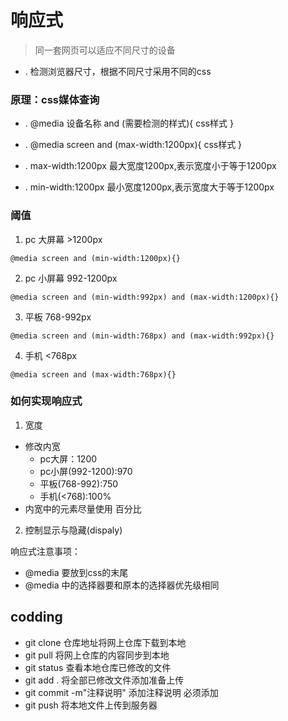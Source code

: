 # 响应式
> 同一套网页可以适应不同尺寸的设备

* . 检测浏览器尺寸，根据不同尺寸采用不同的css

### 原理：css媒体查询

* . @media 设备名称 and (需要检测的样式){
    css样式
}

* . @media screen and (max-width:1200px){
    css样式
}

* . max-width:1200px 最大宽度1200px,表示宽度小于等于1200px

* . min-width:1200px 最小宽度1200px,表示宽度大于等于1200px
### 阈值

1. pc 大屏幕 >1200px

`@media screen and (min-width:1200px){}`

2. pc 小屏幕 992-1200px

`@media screen and (min-width:992px) and (max-width:1200px){}`

3. 平板 768-992px

`@media screen and (min-width:768px) and (max-width:992px){}`

4. 手机 <768px

`@media screen and (max-width:768px){}`

### 如何实现响应式

1. 宽度
* 修改内宽
    * pc大屏：1200
    * pc小屏(992-1200):970
    * 平板(768-992):750
    * 手机(<768):100%
* 内宽中的元素尽量使用 百分比
2. 控制显示与隐藏(dispaly)


响应式注意事项：
* @media 要放到css的末尾
* @media 中的选择器要和原本的选择器优先级相同



## codding

* git clone 仓库地址将网上仓库下载到本地 
* git pull  将网上仓库的内容同步到本地
* git status    查看本地仓库已修改的文件
* git add .  将全部已修改文件添加准备上传 
* git commit -m"注释说明"   添加注释说明  必须添加
* git push      将本地文件上传到服务器 
